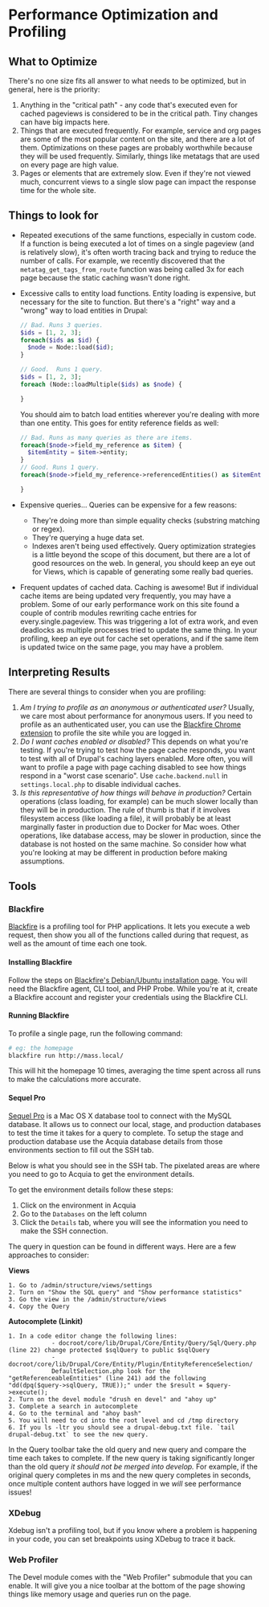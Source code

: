 # Performance Optimization and Profiling

## What to Optimize

There's no one size fits all answer to what needs to be optimized, but in general, here is the priority:

1. Anything in the "critical path" - any code that's executed even for cached pageviews is considered to be in the critical path. Tiny changes can have big impacts here.
2. Things that are executed frequently. For example, service and org pages are some of the most popular content on the site, and there are a lot of them. Optimizations on these pages are probably worthwhile because they will be used frequently. Similarly, things like metatags that are used on every page are high value.
3. Pages or elements that are extremely slow. Even if they're not viewed much, concurrent views to a single slow page can impact the response time for the whole site.

## Things to look for

- Repeated executions of the same functions, especially in custom code. If a function is being executed a lot of times on a single pageview (and is relatively slow), it's often worth tracing back and trying to reduce the number of calls. For example, we recently discovered that the `metatag_get_tags_from_route` function was being called 3x for each page because the static caching wasn't done right.
- Excessive calls to entity load functions. Entity loading is expensive, but necessary for the site to function. But there's a "right" way and a "wrong" way to load entities in Drupal:

  ```php
  // Bad. Runs 3 queries.
  $ids = [1, 2, 3];
  foreach($ids as $id) {
    $node = Node::load($id);
  }

  // Good.  Runs 1 query.
  $ids = [1, 2, 3];
  foreach (Node::loadMultiple($ids) as $node) {

  }
  ```

  You should aim to batch load entities wherever you're dealing with more than one entity. This goes for entity reference fields as well:

  ```php
  // Bad. Runs as many queries as there are items.
  foreach($node->field_my_reference as $item) {
    $itemEntity = $item->entity;
  }
  // Good. Runs 1 query.
  foreach($node->field_my_reference->referencedEntities() as $itemEntity) {

  }
  ```

- Expensive queries... Queries can be expensive for a few reasons:
  - They're doing more than simple equality checks (substring matching or regex).
  - They're querying a huge data set.
  - Indexes aren't being used effectively.
    Query optimization strategies is a little beyond the scope of this document, but there are a lot of good resources on the web. In general, you should keep an eye out for Views, which is capable of generating some really bad queries.
- Frequent updates of cached data. Caching is awesome! But if individual cache items are being updated very frequently, you may have a problem. Some of our early performance work on this site found a couple of contrib modules rewriting cache entries for every.single.pageview. This was triggering a lot of extra work, and even deadlocks as multiple processes tried to update the same thing. In your profiling, keep an eye out for cache set operations, and if the same item is updated twice on the same page, you may have a problem.

## Interpreting Results

There are several things to consider when you are profiling:

1. _Am I trying to profile as an anonymous or authenticated user?_ Usually, we care most about performance for anonymous users. If you need to profile as an authenticated user, you can use the [Blackfire Chrome extension](https://blackfire.io/docs/integrations/chrome) to profile the site while you are logged in.
2. _Do I want caches enabled or disabled?_ This depends on what you're testing. If you're trying to test how the page cache responds, you want to test with all of Drupal's caching layers enabled. More often, you will want to profile a page with page caching disabled to see how things respond in a "worst case scenario". Use `cache.backend.null` in `settings.local.php` to disable individual caches.
3. _Is this representative of how things will behave in production?_ Certain operations (class loading, for example) can be much slower locally than they will be in production. The rule of thumb is that if it involves filesystem access (like loading a file), it will probably be at least marginally faster in production due to Docker for Mac woes. Other operations, like database access, may be slower in production, since the database is not hosted on the same machine. So consider how what you're looking at may be different in production before making assumptions.

## Tools

### Blackfire

[Blackfire](https://blackfire.io) is a profiling tool for PHP applications. It lets you execute a web request, then show you all of the functions called during that request, as well as the amount of time each one took.

#### Installing Blackfire

Follow the steps on [Blackfire's Debian/Ubuntu installation page](https://blackfire.io/docs/up-and-running/installation#config-repo-debian). You will need the Blackfire agent, CLI tool, and PHP Probe. While you're at it, create a Blackfire account and register your credentials using the Blackfire CLI.

#### Running Blackfire

To profile a single page, run the following command:

```bash
# eg: the homepage
blackfire run http://mass.local/
```

This will hit the homepage 10 times, averaging the time spent across all runs to make the calculations more accurate.

#### Sequel Pro

[Sequel Pro](https://www.sequelpro.com/) is a Mac OS X database tool to connect with the MySQL database. It allows us to connect our local, stage, and production databases to test the time it takes for a query to complete. To setup the stage and production database use the Acquia database details from those environments section to fill out the SSH tab.

Below is what you should see in the SSH tab. The pixelated areas are where you need to go to Acquia to get the environment details.

To get the environment details follow these steps:

1. Click on the environment in Acquia
2. Go to the `Databases` on the left column
3. Click the `Details` tab, where you will see the information you need to make the SSH connection.


The query in question can be found in different ways. Here are a few approaches to consider:

**Views**

```
1. Go to /admin/structure/views/settings
2. Turn on "Show the SQL query" and "Show performance statistics"
3. Go the view in the /admin/structure/views
4. Copy the Query
```

**Autocomplete (Linkit)**

```
1. In a code editor change the following lines:
			- docroot/core/lib/Drupal/Core/Entity/Query/Sql/Query.php (line 22) change protected $sqlQuery to public $sqlQuery
			-docroot/core/lib/Drupal/Core/Entity/Plugin/EntityReferenceSelection/
			DefaultSelection.php look for the "getReferenceableEntities" (line 241) add the following "dd(dpq($query->sqlQuery, TRUE));" under the $result = $query->execute();
2. Turn on the devel module "drush en devel" and "ahoy up"
3. Complete a search in autocomplete
4. Go to the terminal and "ahoy bash"
5. You will need to cd into the root level and cd /tmp directory
6. If you ls -ltr you should see a drupal-debug.txt file. `tail drupal-debug.txt` to see the new query.
```

In the Query toolbar take the old query and new query and compare the time each takes to complete. If the new query is taking significantly longer than the old query _it should not be merged into develop._ For example, if the original query completes in ms and the new query completes in seconds, once multiple content authors have logged in we _will_ see performance issues!

### XDebug

Xdebug isn't a profiling tool, but if you know where a problem is happening in your code, you can set breakpoints using XDebug to trace it back.

### Web Profiler

The Devel module comes with the "Web Profiler" submodule that you can enable. It will give you a nice toolbar at the bottom of the page showing things like memory usage and queries run on the page.
